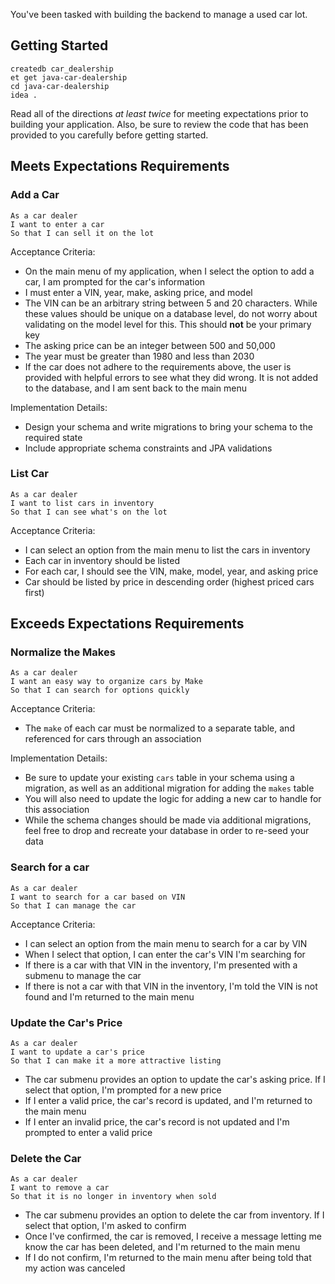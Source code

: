 You've been tasked with building the backend to manage a used car lot.

## Getting Started

```no-highlight
createdb car_dealership
et get java-car-dealership
cd java-car-dealership
idea .
```

Read all of the directions *at least twice* for meeting expectations prior to building your application. Also, be sure to review the code that has been provided to you carefully before getting started.

## Meets Expectations Requirements

### Add a Car

```no-highlight
As a car dealer
I want to enter a car
So that I can sell it on the lot
```

Acceptance Criteria:

- On the main menu of my application, when I select the option to add a car, I am prompted for the car's information
- I must enter a VIN, year, make, asking price, and model
- The VIN can be an arbitrary string between 5 and 20 characters. While these values should be unique on a database level, do not worry about validating on the model level for this. This should **not** be your primary key
- The asking price can be an integer between 500 and 50,000
- The year must be greater than 1980 and less than 2030
- If the car does not adhere to the requirements above, the user is provided with helpful errors to see what they did wrong. It is not added to the database, and I am sent back to the main menu

Implementation Details:

- Design your schema and write migrations to bring your schema to the required state
- Include appropriate schema constraints and JPA validations

### List Car

```no-highlight
As a car dealer
I want to list cars in inventory
So that I can see what's on the lot
```

Acceptance Criteria:

- I can select an option from the main menu to list the cars in inventory
- Each car in inventory should be listed
- For each car, I should see the VIN, make, model, year, and asking price
- Car should be listed by price in descending order (highest priced cars first)

## Exceeds Expectations Requirements

### Normalize the Makes

```no-highlight
As a car dealer
I want an easy way to organize cars by Make
So that I can search for options quickly
```

Acceptance Criteria:
- The `make` of each car must be normalized to a separate table, and referenced for cars through an association

Implementation Details:
- Be sure to update your existing `cars` table in your schema using a migration, as well as an additional migration for adding the `makes` table
- You will also need to update the logic for adding a new car to handle for this association
- While the schema changes should be made via additional migrations, feel free to drop and recreate your database in order to re-seed your data

### Search for a car

```no-highlight
As a car dealer
I want to search for a car based on VIN
So that I can manage the car
```

Acceptance Criteria:

- I can select an option from the main menu to search for a car by VIN
- When I select that option, I can enter the car's VIN I'm searching for
- If there is a car with that VIN in the inventory, I'm presented with a submenu to manage the car
- If there is not a car with that VIN in the inventory, I'm told the VIN is not found and I'm returned to the main menu

### Update the Car's Price

```no-highlight
As a car dealer
I want to update a car's price
So that I can make it a more attractive listing
```

- The car submenu provides an option to update the car's asking price. If I select that option, I'm prompted for a new price
- If I enter a valid price, the car's record is updated, and I'm returned to the main menu
- If I enter an invalid price, the car's record is not updated and I'm prompted to enter a valid price

### Delete the Car

```no-highlight
As a car dealer
I want to remove a car
So that it is no longer in inventory when sold
```

- The car submenu provides an option to delete the car from inventory. If I select that option, I'm asked to confirm
- Once I've confirmed, the car is removed, I receive a message letting me know the car has been deleted, and I'm returned to the main menu
- If I do not confirm, I'm returned to the main menu after being told that my action was canceled

